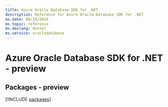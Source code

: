 ```yaml
---
title: Azure Oracle Database SDK for .NET
description: Reference for Azure Oracle Database SDK for .NET
ms.date: 08/28/2024
ms.topic: reference
ms.devlang: dotnet
ms.service: oracledatabase
---
```

# Azure Oracle Database SDK for .NET - preview
## Packages - preview
[!INCLUDE [packages](oracle-database-index.md)]